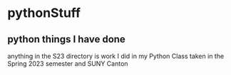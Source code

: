 # pythonStuff
## python things I have done

 anything in the S23 directory is work I did in my Python Class taken in the Spring 2023 semester and SUNY Canton

